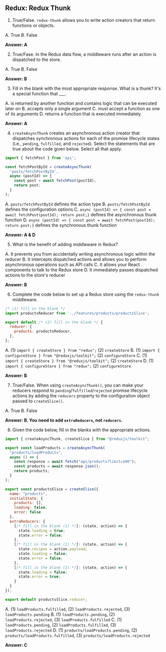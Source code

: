 ## Redux: Redux Thunk

1. True/False. `redux-thunk` allows you to write action creators that return functions or objects.

A. True
B. False

**Answer: A**

2. True/Fase. In the Redux data flow, a middleware runs after an action is dispatched to the store.

A. True
B. False

**Answer: B**

3. Fill in the blank with the most appropriate response. What is a thunk? It's a special function that \_\_\_.

A. is returned by another function and contains logic that can be executed later on
B. accepts only a single argument
C. must accept a function as one of its arguments
D. returns a function that is executed immediately

**Answer: A**

4. `createAsyncThunk` creates an asynchronous action creator that dispatches synchronous actions for each of the promise lifecycle states (i.e., `pending`, `fulfilled`, and `rejected`). Select the statements that are true about the code given below. Select all that apply.

```js
import { fetchPost } from 'api';

const fetchPostById = createAsyncThunk(
  'posts/fetchPostById',
  async (postId) => {
    const post = await fetchPost(postId);
    return post;
  }
);
```

A. `posts/fetchPostById` defines the action type
B. `posts/fetchPostById` defines the configuration options
C. `async (postId) => { const post = await fetchPost(postId); return post;}` defines the asynchronous thunk function
D. `async (postId) => { const post = await fetchPost(postId); return post;}` defines the synchronous thunk function

**Answer: A & D**

5. What is the benefit of adding middleware in Redux?

A. It prevents you from accidentally writing asynchronous logic within the reducer
B. It intercepts dispatched actions and allows you to perform asynchronous operations such as API calls
C. It allows your React components to talk to the Redux store
D. It immediately passes dispatched actions to the store's reducer

**Answer: B**

6. Complete the code below to set up a Redux store using the `redux-thunk` middleware.

```js
/* (1) fill in the blank */
import productsReducer from '../features/products/productsSlice';

export default /* (2) fill in the blank */ {
  reducer: {
    products: productsReducer,
  },
};
```

A. (1) `import { createStore } from "redux";` (2) `createStore`
B. (1) `import { configureStore } from "@reduxjs/toolkit";` (2) `configureStore`
C. (1) `import { createStore } from "@reduxjs/toolkit";` (2) `createStore`
D. (1) `import { configureStore } from "redux";` (2) `configureStore`

**Answer: B**

7. True/False. When using `createAsyncThunk()`, you can make your reducers respond to `pending`/`fulfilled`/`rejected` promise lifecycle actions by adding the `reducers` property to the configuration object passed to `createSlice()`.

A. True
B. False

**Answer: B. You need to add `extraReducers`, not `reducers`.**

8. Given the code below, fill in the blanks with the appropriate actions.

```js
import { createAsyncThunk, createSlice } from "@reduxjs/toolkit";

export const loadProducts = createAsyncThunk(
  "products/loadProducts",
  async () => {
    const response = await fetch("api/products?limit=100");
    const products = await response.json();
    return products;
  }
);

export const productsSlice = createSlice({
  name: "products",
  initialState: {
    products: [],
    loading: false,
    error: false
  },
  extraReducers: {
    [/* fill in the blank (1) */]: (state, action) => {
      state.loading = true;
      state.error = false;
    },
    [/* fill in the blank (2) */]: (state, action) => {
      state.recipes = action.payload;
      state.loading = false;
      state.error = false;
    },
    [/* fill in the blank (3) */]: (state, action) => {
      state.loading = false;
      state.error = true;
    }
  }
});

export default productsSlice.reducer;
```

A. (1) `loadProducts.fulfilled`, (2) `loadProducts.rejected`, (3) `loadProducts.pending`
B. (1) `loadProducts.pending`, (2) `loadProducts.rejected`, (3) `loadProducts.fulfilled`
C. (1) `loadProducts.pending`, (2) `loadProducts.fulfilled`, (3) `loadProducts.rejected`
D. (1) `products/loadProducts.pending`, (2) `products/loadProducts.fulfilled`, (3) `products/loadProducts.rejected`

**Answer: C**
